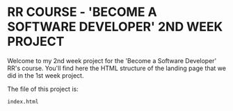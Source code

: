 # RR COURSE - 'BECOME A SOFTWARE DEVELOPER' 2ND WEEK PROJECT
Welcome to my 2nd week project for the 'Become a Software Developer' RR's course. You'll find here the HTML structure of the landing page that we did in the 1st week project.

The file of this project is:
```
index.html
```